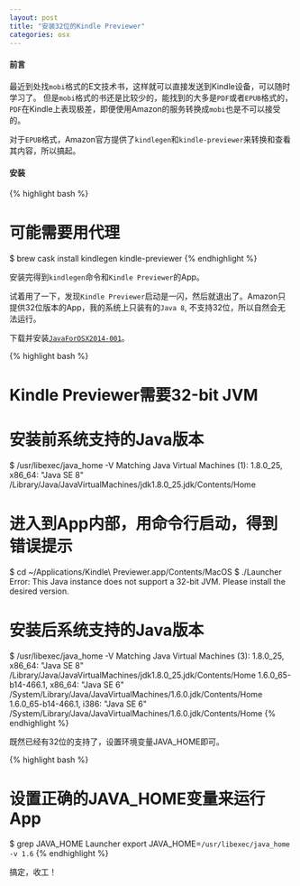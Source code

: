 ```yaml
---
layout: post
title: "安装32位的Kindle Previewer"
categories: osx
---
```


#### 前言
最近到处找`mobi`格式的E文技术书，这样就可以直接发送到Kindle设备，可以随时学习了。 但是`mobi`格式的书还是比较少的，能找到的大多是`PDF`或者`EPUB`格式的，`PDF`在Kindle上表现极差，即便使用Amazon的服务转换成`mobi`也是不可以接受的。

对于`EPUB`格式，Amazon官方提供了`kindlegen`和`kindle-previewer`来转换和查看其内容，所以搞起。

#### 安装

{% highlight bash %}
# 可能需要用代理
$ brew cask install kindlegen kindle-previewer
{% endhighlight %}

安装完得到`kindlegen`命令和`Kindle Previewer`的App。

试着用了一下，发现`Kindle Previewer`启动是一闪，然后就退出了。Amazon只提供32位版本的App，我的系统上只装有的`Java 8`, 不支持32位，所以自然会无法运行。

下载并安装[`JavaForOSX2014-001`][1]。

{% highlight bash %}
# Kindle Previewer需要32-bit JVM
# 安装前系统支持的Java版本
$ /usr/libexec/java_home -V
Matching Java Virtual Machines (1):
    1.8.0_25, x86_64:	"Java SE 8"	/Library/Java/JavaVirtualMachines/jdk1.8.0_25.jdk/Contents/Home
# 进入到App内部，用命令行启动，得到错误提示
$ cd ~/Applications/Kindle\ Previewer.app/Contents/MacOS
$ ./Launcher
Error: This Java instance does not support a 32-bit JVM.
Please install the desired version.
# 安装后系统支持的Java版本
$ /usr/libexec/java_home -V
Matching Java Virtual Machines (3):
    1.8.0_25, x86_64:	"Java SE 8"	/Library/Java/JavaVirtualMachines/jdk1.8.0_25.jdk/Contents/Home
    1.6.0_65-b14-466.1, x86_64:	"Java SE 6"	/System/Library/Java/JavaVirtualMachines/1.6.0.jdk/Contents/Home
    1.6.0_65-b14-466.1, i386:	"Java SE 6"	/System/Library/Java/JavaVirtualMachines/1.6.0.jdk/Contents/Home
{% endhighlight %}

既然已经有32位的支持了，设置环境变量JAVA_HOME即可。

{% highlight bash %}
# 设置正确的JAVA_HOME变量来运行App
$ grep JAVA_HOME Launcher
export JAVA_HOME=`/usr/libexec/java_home -v 1.6`
{% endhighlight %}

搞定，收工！

[1]: http://support.apple.com/kb/DL1572?viewlocale=en_US&locale=en_US

